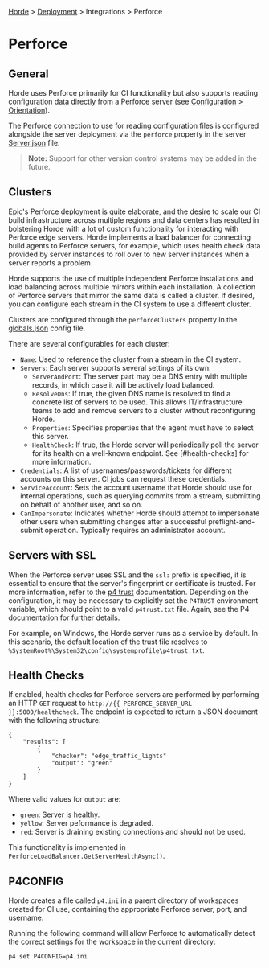 [Horde](../../../README.md) > [Deployment](../../Deployment.md) > Integrations > Perforce

# Perforce

## General

Horde uses Perforce primarily for CI functionality but also supports reading configuration data directly from a
Perforce server (see [Configuration > Orientation](../../Config/Orientation.md)). 

The Perforce connection to use for reading configuration files is configured alongside the server deployment via the
`perforce` property in the server [Server.json](../ServerSettings.md) file.

> **Note:** Support for other version control systems may be added in the future.

## Clusters

Epic's Perforce deployment is quite elaborate, and the desire to scale our CI build infrastructure across multiple
regions and data centers has resulted in bolstering Horde with a lot of custom functionality for interacting with
Perforce edge servers. Horde implements a load balancer for connecting build agents to Perforce servers, for example,
which uses health check data provided by server instances to roll over to new server instances when a server reports
a problem.

Horde supports the use of multiple independent Perforce installations and load balancing across multiple
mirrors within each installation. A collection of Perforce servers that mirror the same data is called a cluster.
If desired, you can configure each stream in the CI system to use a different cluster.

Clusters are configured through the `perforceClusters` property in the [globals.json](../../Config/Schema/Globals.md)
config file.

There are several configurables for each cluster:

* `Name`: Used to reference the cluster from a stream in the CI system.
* `Servers`: Each server supports several settings of its own:
  * `ServerAndPort`: The server part may be a DNS entry with multiple records, in which case it will be actively load balanced.
  * `ResolveDns`: If true, the given DNS name is resolved to find a concrete list of servers to be used. This allows
  IT/infrastructure teams to add and remove servers to a cluster without reconfiguring Horde.
  * `Properties`: Specifies properties that the agent must have to select this server.
  * `HealthCheck`: If true, the Horde server will periodically poll the server for its health on a well-known endpoint.
  See [#health-checks] for more information.
* `Credentials`: A list of usernames/passwords/tickets for different accounts on this server. CI jobs can request these
  credentials.
* `ServiceAccount`: Sets the account username that Horde should use for internal operations, such as querying
  commits from a stream, submitting on behalf of another user, and so on.
* `CanImpersonate`: Indicates whether Horde should attempt to impersonate other users when submitting changes after a
  successful preflight-and-submit operation. Typically requires an administrator account.

## Servers with SSL

When the Perforce server uses SSL and the `ssl:` prefix is specified,
it is essential to ensure that the server's fingerprint or certificate is trusted.
For more information, refer to the [p4 trust](https://www.perforce.com/manuals/cmdref/Content/CmdRef/p4_trust.html) documentation.
Depending on the configuration, it may be necessary to explicitly set the `P4TRUST` environment variable,
which should point to a valid `p4trust.txt` file. Again, see the P4 documentation for further details.

For example, on Windows, the Horde server runs as a service by default.
In this scenario, the default location of the trust file resolves to `%SystemRoot%\System32\config\systemprofile\p4trust.txt`.

## Health Checks

If enabled, health checks for Perforce servers are performed by performing an HTTP `GET` request to
`http://{{ PERFORCE_SERVER_URL }}:5000/healthcheck`. The endpoint is expected to return a JSON document with the
following structure:

    {
        "results": [
            {
                "checker": "edge_traffic_lights"
                "output": "green"
            }
        ]
    }

Where valid values for `output` are:

* `green`: Server is healthy.
* `yellow`: Server peformance is degraded.
* `red`: Server is draining existing connections and should not be used.

This functionality is implemented in `PerforceLoadBalancer.GetServerHealthAsync()`.

## P4CONFIG

Horde creates a file called `p4.ini` in a parent directory of workspaces created for CI use, containing the appropriate Perforce server, port, and username. 

Running the following command will allow Perforce to automatically detect the correct settings for the workspace in the current directory:

    p4 set P4CONFIG=p4.ini
